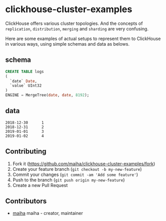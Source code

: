 # clickhouse-cluster-examples

ClickHouse offers various cluster topologies. And the concepts of `replication`, `distribution`, `merging` and `sharding`
are very confusing.

Here are some examples of actual setups to represent them to ClickHouse in various ways, using simple schemas and data as belows.

## schema

```sql
CREATE TABLE logs
(
  `date` Date, 
  `value` UInt32
)
ENGINE = MergeTree(date, date, 8192);
```

## data

```
2018-12-30      1
2018-12-31      2
2019-01-01      3
2019-01-02      4
```

## Contributing

1. Fork it (<https://github.com/maiha/clickhouse-cluster-examples/fork>)
2. Create your feature branch (`git checkout -b my-new-feature`)
3. Commit your changes (`git commit -am 'Add some feature'`)
4. Push to the branch (`git push origin my-new-feature`)
5. Create a new Pull Request

## Contributors

- [maiha](https://github.com/maiha) maiha - creator, maintainer

<!---
[graph]
01: https://textik.com/#98799a1d845a311d
03: https://textik.com/#64ef17979edd8908
04: https://textik.com/#a84780caf2f6ec42
05: https://textik.com/#88b014ea2efa5d4c
  -->
